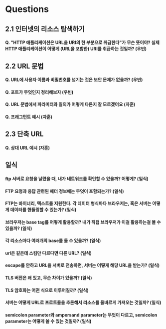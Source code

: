 # Questions

## 2.1 인터넷의 리소스 탐색하기

#### Q. "HTTP 애플리케이션은 URL을 URI의 한 부분으로 취급한다"가 무슨 뜻이야? 실제 HTTP 애플리케이션이 어떻게 \(URL을 포함한\) URI를 취급하는 것일까? \(우빈\)

## 2.2 URL 문법

#### Q. URL에 사용자 이름과 비밀번호를 넘기는 것은 보안 문제가 없을까? \(우빈\)

#### Q. 포트가 무엇인지 정리해보자 \(우빈\)

#### Q. URL 문법에서 파라미터와 질의가 어떻게 다른지 잘 모르겠어요 \(자훈\)

#### Q. 프래그먼트 예시 \(자훈\)

## 2.3 단축 URL

#### Q. 상대 URL 예시 \(자훈\)

## 일식 

#### ftp 서버로 요청을 날렸을 때, 내가 네트워크를 확인할 수 있을까? 어떻게? \(일식\)

#### FTP 요청과 응답 관련된 헤더 정보에는 무엇이 포함되는가? \(일식\)

#### FTP는 바이너리, 텍스트를 지원한다. 각 데이터 형식마다 브라우저는, 혹은 서버는 어떻게 데이터를 핸들링할 수 있는가? \(일식\)

#### 브라우저는 base tag를 어떻게 활용할까? 내가 직접 브라우저가 이걸 활용하는걸 볼 수 있을까? \(일식\)

#### 각 리소스마다 여러개의 base를 둘 수 있을까? \(일식\)

#### url은 같은데 스킴만 다르다면 다른 URL? \(일식\)

#### escape를 안하고 URL을 서버로 전송하면, 서버는 어떻게 해당 URL을 받는가? \(일식\)

#### TLS 버전은 왜 있고, 무슨 차이가 있을까? \(일식\)

#### TLS 암호화는 어떤 식으로 이루어질까? \(일식\)

#### 서버는 어떻게 URL로 프로토콜을 추론해서 리소스를 올바르게 가져오는 것일까? \(일식\)

#### semicolon parameter와 ampersand parameter는 무엇이 다르고, semicolon parameter는 어떻게 쓸 수 있는 것일까? \(일식\)
